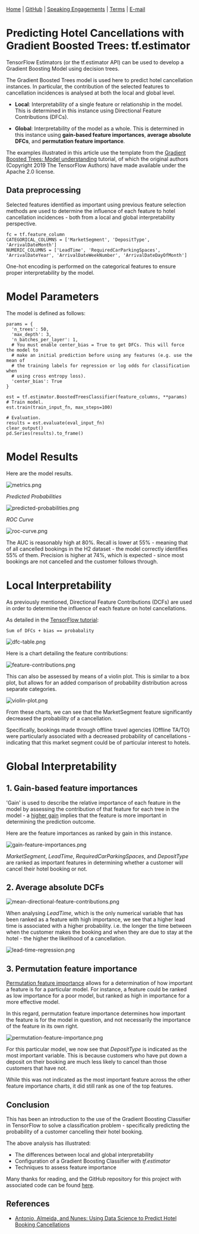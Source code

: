 [Home](https://mgcodesandstats.github.io/) |
[GitHub](https://github.com/mgcodesandstats) |
[Speaking Engagements](https://mgcodesandstats.github.io/speaking-engagements/) |
[Terms](https://mgcodesandstats.github.io/terms/) |
[E-mail](mailto:contact@michael-grogan.com)

# Predicting Hotel Cancellations with Gradient Boosted Trees: tf.estimator

TensorFlow Estimators (or the tf.estimator API) can be used to develop a Gradient Boosting Model using decision trees.

The Gradient Boosted Trees model is used here to predict hotel cancellation instances. In particular, the contribution of the selected features to cancellation incidences is analysed at both the local and global level.

- **Local**: Interpretability of a single feature or relationship in the model. This is determined in this instance using Directional Feature Contributions (DFCs).

- **Global**: Interpretability of the model as a whole. This is determined in this instance using **gain-based feature importances**, **average absolute DFCs**, and **permutation feature importance**.

The examples illustrated in this article use the template from the [Gradient Boosted Trees: Model understanding](https://www.tensorflow.org/tutorials/estimator/boosted_trees_model_understanding) tutorial, of which the original authors (Copyright 2019 The TensorFlow Authors) have made available under the Apache 2.0 license.

## Data preprocessing

Selected features identified as important using previous feature selection methods are used to determine the influence of each feature to hotel cancellation incidences - both from a local and global interpretability perspective.

```
fc = tf.feature_column
CATEGORICAL_COLUMNS = ['MarketSegment', 'DepositType', 'ArrivalDateMonth']
NUMERIC_COLUMNS = ['LeadTime', 'RequiredCarParkingSpaces', 'ArrivalDateYear', 'ArrivalDateWeekNumber', 'ArrivalDateDayOfMonth']
```

One-hot encoding is performed on the categorical features to ensure proper interpretability by the model.

# Model Parameters

The model is defined as follows:

```
params = {
  'n_trees': 50,
  'max_depth': 3,
  'n_batches_per_layer': 1,
  # You must enable center_bias = True to get DFCs. This will force the model to
  # make an initial prediction before using any features (e.g. use the mean of
  # the training labels for regression or log odds for classification when
  # using cross entropy loss).
  'center_bias': True
}

est = tf.estimator.BoostedTreesClassifier(feature_columns, **params)
# Train model.
est.train(train_input_fn, max_steps=100)

# Evaluation.
results = est.evaluate(eval_input_fn)
clear_output()
pd.Series(results).to_frame()
```

# Model Results

Here are the model results.

![metrics.png](metrics.png)

*Predicted Probabilities*

![predicted-probabilities.png](predicted-probabilities.png)

*ROC Curve*

![roc-curve.png](roc-curve.png)

The AUC is reasonably high at 80%. Recall is lower at 55% - meaning that of all cancelled bookings in the H2 dataset - the model correctly identifies 55% of them. Precision is higher at 74%, which is expected - since most bookings are not cancelled and the customer follows through.

# Local Interpretability

As previously mentioned, Directional Feature Contributions (DCFs) are used in order to determine the influence of each feature on hotel cancellations.

As detailed in the [TensorFlow tutorial](https://www.tensorflow.org/tutorials/estimator/boosted_trees_model_understanding):

```
Sum of DFCs + bias == probabality
```

![dfc-table.png](dfc-table.png)

Here is a chart detailing the feature contributions:

![feature-contributions.png](feature-contributions.png)

This can also be assessed by means of a violin plot. This is similar to a box plot, but allows for an added comparison of probability distribution across separate categories.

![violin-plot.png](violin-plot.png)

From these charts, we can see that the MarketSegment feature significantly decreased the probability of a cancellation.

Specifically, bookings made through offline travel agencies (Offline TA/TO) were particularly associated with a decreased probability of cancellations - indicating that this market segment could be of particular interest to hotels.

# Global Interpretability

## 1. Gain-based feature importances

'Gain' is used to describe the relative importance of each feature in the model by assessing the contribution of that feature for each tree in the model - a [higher gain](https://datascience.stackexchange.com/questions/12318/how-to-interpret-the-output-of-xgboost-importance) implies that the feature is more important in determining the prediction outcome.

Here are the feature importances as ranked by gain in this instance.

![gain-feature-importances.png](gain-feature-importances.png)

*MarketSegment*, *LeadTime*, *RequiredCarParkingSpaces*, and *DepositType* are ranked as important features in determining whether a customer will cancel their hotel booking or not.

## 2. Average absolute DCFs

![mean-directional-feature-contributions.png](mean-directional-feature-contributions.png)

When analysing *LeadTime*, which is the only numerical variable that has been ranked as a feature with high importance, we see that a higher lead time is associated with a higher probability. i.e. the longer the time between when the customer makes the booking and when they are due to stay at the hotel - the higher the likelihood of a cancellation.

![lead-time-regression.png](lead-time-regression.png)

## 3. Permutation feature importance

[Permutation feature importance](https://scikit-learn.org/stable/modules/permutation_importance.html) allows for a determination of how important a feature is for a particular model. For instance, a feature could be ranked as low importance for a poor model, but ranked as high in importance for a more effective model.

In this regard, permutation feature importance determines how important the feature is for the model in question, and not necessarily the importance of the feature in its own right.

![permutation-feature-importance.png](permutation-feature-importance.png)

For this particular model, we now see that *DepositType* is indicated as the most important variable. This is because customers who have put down a deposit on their booking are much less likely to cancel than those customers that have not. 

While this was not indicated as the most important feature across the other feature importance charts, it did still rank as one of the top features.

## Conclusion

This has been an introduction to the use of the Gradient Boosting Classifier in TensorFlow to solve a classification problem - specifically predicting the probability of a customer cancelling their hotel booking.

The above analysis has illustrated:

- The differences between local and global interpretability
- Configuration of a Gradient Boosting Classifier with *tf.estimator*
- Techniques to assess feature importance

Many thanks for reading, and the GitHub repository for this project with associated code can be found [here](https://github.com/MGCodesandStats/hotel-modelling).

## References

- [Antonio, Almeida, and Nunes: Using Data Science to Predict Hotel Booking Cancellations](https://www.researchgate.net/publication/309379684_Using_Data_Science_to_Predict_Hotel_Booking_Cancellations)